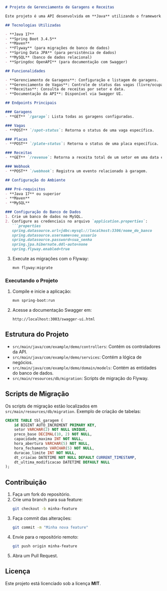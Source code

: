 ```markdown
# Projeto de Gerenciamento de Garagens e Receitas

Este projeto é uma API desenvolvida em **Java** utilizando o framework **Spring Boot** para gerenciar garagens, vagas e receitas. A aplicação inclui endpoints documentados com **Swagger** e utiliza **Flyway** para controle de migrações no banco de dados.

## Tecnologias Utilizadas

- **Java 17**
- **Spring Boot 3.4.5**
- **Maven**
- **Flyway** (para migrações de banco de dados)
- **Spring Data JPA** (para persistência de dados)
- **MySQL** (banco de dados relacional)
- **Springdoc OpenAPI** (para documentação com Swagger)

## Funcionalidades

- **Gerenciamento de Garagens**: Configuração e listagem de garagens.
- **Gerenciamento de Vagas**: Controle de status das vagas (livre/ocupada).
- **Receitas**: Consulta de receitas por setor e data.
- **Documentação da API**: Disponível via Swagger UI.

## Endpoints Principais

### Garagens
- **GET** `/garage`: Lista todas as garagens configuradas.

### Vagas
- **POST** `/spot-status`: Retorna o status de uma vaga específica.

### Placas
- **POST** `/plate-status`: Retorna o status de uma placa específica.

### Receitas
- **GET** `/revenue`: Retorna a receita total de um setor em uma data específica.

### Webhook
- **POST** `/webhook`: Registra um evento relacionado à garagem.

## Configuração do Ambiente

### Pré-requisitos
- **Java 17** ou superior
- **Maven**
- **MySQL**

### Configuração do Banco de Dados
1. Crie um banco de dados no MySQL.
2. Configure as credenciais no arquivo `application.properties`:
   ```properties
   spring.datasource.url=jdbc:mysql://localhost:3306/nome_do_banco
   spring.datasource.username=seu_usuario
   spring.datasource.password=sua_senha
   spring.jpa.hibernate.ddl-auto=none
   spring.flyway.enabled=true
   ```

3. Execute as migrações com o Flyway:
   ```bash
   mvn flyway:migrate
   ```

### Executando o Projeto
1. Compile e inicie a aplicação:
   ```bash
   mvn spring-boot:run
   ```

2. Acesse a documentação Swagger em:
   ```
   http://localhost:3003/swagger-ui.html
   ```

## Estrutura do Projeto

- `src/main/java/com/example/demo/controllers`: Contém os controladores da API.
- `src/main/java/com/example/demo/services`: Contém a lógica de negócios.
- `src/main/java/com/example/demo/domain/models`: Contém as entidades do banco de dados.
- `src/main/resources/db/migration`: Scripts de migração do Flyway.

## Scripts de Migração

Os scripts de migração estão localizados em `src/main/resources/db/migration`. Exemplo de criação de tabelas:

```sql
CREATE TABLE tbl_garagem (
    id BIGINT AUTO_INCREMENT PRIMARY KEY,
    setor VARCHAR(2) NOT NULL UNIQUE,
    preco_base DECIMAL(10, 2) NOT NULL,
    capacidade_maxima INT NOT NULL,
    hora_abertura VARCHAR(5) NOT NULL,
    hora_fechamento VARCHAR(5) NOT NULL,
    duracao_limite INT NOT NULL,
    dt_criacao DATETIME NOT NULL DEFAULT CURRENT_TIMESTAMP,
    dt_ultima_modificacao DATETIME DEFAULT NULL
);
```

## Contribuição

1. Faça um fork do repositório.
2. Crie uma branch para sua feature:
   ```bash
   git checkout -b minha-feature
   ```
3. Faça commit das alterações:
   ```bash
   git commit -m "Minha nova feature"
   ```
4. Envie para o repositório remoto:
   ```bash
   git push origin minha-feature
   ```
5. Abra um Pull Request.

## Licença

Este projeto está licenciado sob a licença **MIT**.
```
